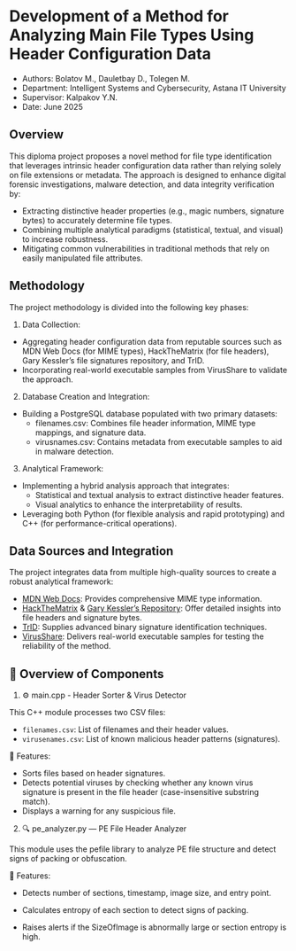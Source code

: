 # Development of a Method for Analyzing Main File Types Using Header Configuration Data

- Authors: Bolatov M., Dauletbay D., Tolegen M.
- Department: Intelligent Systems and Cybersecurity, Astana IT University
- Supervisor: Kalpakov Y.N.
- Date: June 2025

## Overview

This diploma project proposes a novel method for file type identification that leverages intrinsic header configuration data rather than relying solely on file extensions or metadata. The approach is designed to enhance digital forensic investigations, malware detection, and data integrity verification by:

- Extracting distinctive header properties (e.g., magic numbers, signature bytes) to accurately determine file types.
- Combining multiple analytical paradigms (statistical, textual, and visual) to increase robustness.
- Mitigating common vulnerabilities in traditional methods that rely on easily manipulated file attributes.

## Methodology

The project methodology is divided into the following key phases:

1. Data Collection:
- Aggregating header configuration data from reputable sources such as MDN Web Docs (for MIME types), HackTheMatrix (for file headers), Gary Kessler’s file signatures repository, and TrID.
- Incorporating real-world executable samples from VirusShare to validate the approach.

2. Database Creation and Integration:
- Building a PostgreSQL database populated with two primary datasets:
  - filenames.csv: Combines file header information, MIME type mappings, and signature data.
  - virusnames.csv: Contains metadata from executable samples to aid in malware detection.

3. Analytical Framework:
- Implementing a hybrid analysis approach that integrates:
  - Statistical and textual analysis to extract distinctive header features.
  - Visual analytics to enhance the interpretability of results.
- Leveraging both Python (for flexible analysis and rapid prototyping) and C++ (for performance-critical operations).

## Data Sources and Integration

The project integrates data from multiple high-quality sources to create a robust analytical framework:
- [MDN Web Docs](https://developer.mozilla.org/en-US/docs/Web/HTTP/MIME_types/Common_types): Provides comprehensive MIME type information.
- [HackTheMatrix](https://hackthematrixforlife.wordpress.com/file-headers/ ) & [Gary Kessler’s Repository](https://www.garykessler.net/library/file_sigs.html): Offer detailed insights into file headers and signature bytes.
- [TrID]( https://mark0.net/soft-trid-e.html): Supplies advanced binary signature identification techniques.
- [VirusShare](https://virusshare.com/): Delivers real-world executable samples for testing the reliability of the method.

## 🧠 Overview of Components

1. ⚙️ main.cpp - Header Sorter & Virus Detector

This C++ module processes two CSV files:
- ```filenames.csv```: List of filenames and their header values.
- ```virusenames.csv```: List of known malicious header patterns (signatures).

📌 Features:
- Sorts files based on header signatures.
- Detects potential viruses by checking whether any known virus signature is present in the file header (case-insensitive substring match).
- Displays a warning for any suspicious file.

2. 🔍 pe_analyzer.py — PE File Header Analyzer

This module uses the pefile library to analyze PE file structure and detect signs of packing or obfuscation.

📌 Features:
- Detects number of sections, timestamp, image size, and entry point.

- Calculates entropy of each section to detect signs of packing.

- Raises alerts if the SizeOfImage is abnormally large or section entropy is high.
